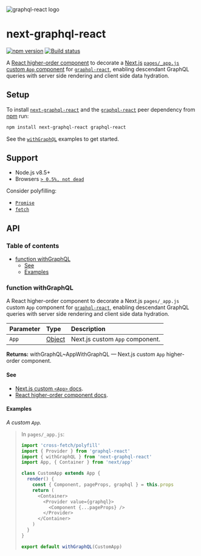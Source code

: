 ![graphql-react logo](https://cdn.jsdelivr.net/gh/jaydenseric/graphql-react@0.1.0/graphql-react-logo.svg)

# next-graphql-react

[![npm version](https://badgen.net/npm/v/next-graphql-react)](https://npm.im/next-graphql-react) [![Build status](https://travis-ci.org/jaydenseric/next-graphql-react.svg?branch=master)](https://travis-ci.org/jaydenseric/next-graphql-react)

A [React higher-order component](https://reactjs.org/docs/higher-order-components) to decorate a [Next.js](https://nextjs.org) [`pages/_app.js` custom `App` component](https://github.com/zeit/next.js#custom-app) for [`graphql-react`](https://npm.im/graphql-react), enabling descendant GraphQL queries with server side rendering and client side data hydration.

## Setup

To install [`next-graphql-react`](https://npm.im/next-graphql-react) and the [`graphql-react`](https://npm.im/graphql-react) peer dependency from [npm](https://npmjs.com) run:

```sh
npm install next-graphql-react graphql-react
```

See the [`withGraphQL`](#function-withgraphql) examples to get started.

## Support

- Node.js v8.5+
- Browsers [`> 0.5%, not dead`](https://browserl.ist/?q=%3E+0.5%25%2C+not+dead)

Consider polyfilling:

- [`Promise`](https://developer.mozilla.org/docs/Web/JavaScript/Reference/Global_Objects/Promise)
- [`fetch`](https://developer.mozilla.org/docs/Web/API/Fetch_API)

## API

### Table of contents

- [function withGraphQL](#function-withgraphql)
  - [See](#see)
  - [Examples](#examples)

### function withGraphQL

A React higher-order component to decorate a Next.js `pages/_app.js` custom `App` component for [`graphql-react`](https://npm.im/graphql-react), enabling descendant GraphQL queries with server side rendering and client side data hydration.

| Parameter | Type                            | Description                     |
| :-------- | :------------------------------ | :------------------------------ |
| `App`     | [Object](https://mdn.io/object) | Next.js custom `App` component. |

**Returns:** withGraphQL~AppWithGraphQL — Next.js custom `App` higher-order component.

#### See

- [Next.js custom `<App>` docs](https://nextjs.org/docs#custom-app).
- [React higher-order component docs](https://reactjs.org/docs/higher-order-components).

#### Examples

_A custom `App`._

> In `pages/_app.js`:
>
> ```js
> import 'cross-fetch/polyfill'
> import { Provider } from 'graphql-react'
> import { withGraphQL } from 'next-graphql-react'
> import App, { Container } from 'next/app'
>
> class CustomApp extends App {
>   render() {
>     const { Component, pageProps, graphql } = this.props
>     return (
>       <Container>
>         <Provider value={graphql}>
>           <Component {...pageProps} />
>         </Provider>
>       </Container>
>     )
>   }
> }
>
> export default withGraphQL(CustomApp)
> ```

